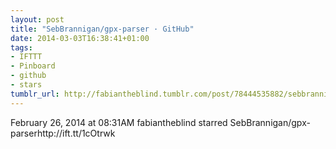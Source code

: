 ```yaml
---
layout: post
title: "SebBrannigan/gpx-parser · GitHub"
date: 2014-03-03T16:38:41+01:00
tags:
- IFTTT
- Pinboard
- github
- stars
tumblr_url: http://fabiantheblind.tumblr.com/post/78444535882/sebbrannigan-gpx-parser-github
---
```

February 26, 2014 at 08:31AM
fabiantheblind starred SebBrannigan/gpx-parserhttp://ift.tt/1cOtrwk
